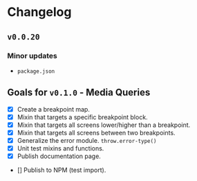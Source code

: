 # Changelog

## `v0.0.20`

### Minor updates
  - `package.json`

## Goals for `v0.1.0` - Media Queries
  - [x] Create a breakpoint map.
  - [x] Mixin that targets a specific breakpoint block.
  - [x] Mixin that targets all screens lower/higher than a breakpoint.
  - [x] Mixin that targets all screens between two breakpoints.
  - [x] Generalize the error module. `throw.error-type()`
  - [x] Unit test mixins and functions.
  - [x] Publish documentation page.
  - [] Publish to NPM (test import).